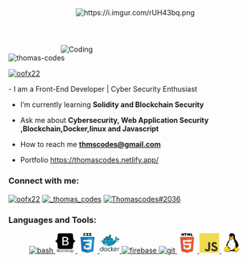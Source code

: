 <header class="main-header" role="banner">
  <img src="https://i.imgur.com/rUH43bq.png" alt="https://i.imgur.com/rUH43bq.png"/>
</header>
<h1 align="center"> </h1>

<h3 align="center"></h3>
<img align="right" alt="Coding" width="400" src="https://i.imgur.com/KrXcoSz.png">

 
<p align="left"> <img src="https://komarev.com/ghpvc/?username=thomas-codes&label=Profile%20views&color=0e75b6&style=flat" alt="thomas-codes" /> </p>

<p align="left"> <a href="https://twitter.com/oofx22" target="blank"><img src="https://img.shields.io/twitter/follow/oofx22?logo=twitter&style=for-the-badge" alt="oofx22" /></a> </p>
- I am a Front-End Developer | Cyber Security Enthusiast


 -  I’m currently learning **Solidity and Blockchain Security**

-  Ask me about **Cybersecurity, Web Application Security ,Blockchain,Docker,linux and Javascript**

-  How to reach me **thmscodes@gmail.com**
-  Portfolio https://thomascodes.netlify.app/

<h3 align="left">Connect with me:</h3>
<p align="left">
<a href="https://twitter.com/oofx22" target="blank"><img align="center" src="https://raw.githubusercontent.com/rahuldkjain/github-profile-readme-generator/master/src/images/icons/Social/twitter.svg" alt="oofx22" height="30" width="40" /></a>
<a href="https://instagram.com/_thomas_codes" target="blank"><img align="center" src="https://raw.githubusercontent.com/rahuldkjain/github-profile-readme-generator/master/src/images/icons/Social/instagram.svg" alt="_thomas_codes" height="30" width="40" /></a>
<a href="https://discord.gg/Thomascodes#2036" target="blank"><img align="center" src="https://raw.githubusercontent.com/rahuldkjain/github-profile-readme-generator/master/src/images/icons/Social/discord.svg" alt="Thomascodes#2036" height="30" width="40" /></a>
</p>

<h3 align="left">Languages and Tools:</h3>
<p align="center"> <a href="https://www.gnu.org/software/bash/" target="_blank" rel="noreferrer"> <img src="https://www.vectorlogo.zone/logos/gnu_bash/gnu_bash-icon.svg" alt="bash" width="40" height="40"/> </a> <a href="https://getbootstrap.com" target="_blank" rel="noreferrer"> <img src="https://raw.githubusercontent.com/devicons/devicon/master/icons/bootstrap/bootstrap-plain-wordmark.svg" alt="bootstrap" width="40" height="40"/> </a> <a href="https://www.w3schools.com/css/" target="_blank" rel="noreferrer"> <img src="https://raw.githubusercontent.com/devicons/devicon/master/icons/css3/css3-original-wordmark.svg" alt="css3" width="40" height="40"/> </a> <a href="https://www.docker.com/" target="_blank" rel="noreferrer"> <img src="https://raw.githubusercontent.com/devicons/devicon/master/icons/docker/docker-original-wordmark.svg" alt="docker" width="40" height="40"/> </a> <a href="https://firebase.google.com/" target="_blank" rel="noreferrer"> <img src="https://www.vectorlogo.zone/logos/firebase/firebase-icon.svg" alt="firebase" width="40" height="40"/> </a> <a href="https://git-scm.com/" target="_blank" rel="noreferrer"> <img src="https://www.vectorlogo.zone/logos/git-scm/git-scm-icon.svg" alt="git" width="40" height="40"/> </a> <a href="https://www.w3.org/html/" target="_blank" rel="noreferrer"> <img src="https://raw.githubusercontent.com/devicons/devicon/master/icons/html5/html5-original-wordmark.svg" alt="html5" width="40" height="40"/> </a> <a href="https://developer.mozilla.org/en-US/docs/Web/JavaScript" target="_blank" rel="noreferrer"> <img src="https://raw.githubusercontent.com/devicons/devicon/master/icons/javascript/javascript-original.svg" alt="javascript" width="40" height="40"/> </a> <a href="https://www.linux.org/" target="_blank" rel="noreferrer"> <img src="https://raw.githubusercontent.com/devicons/devicon/master/icons/linux/linux-original.svg" alt="linux" width="40" height="40"/> </a>



